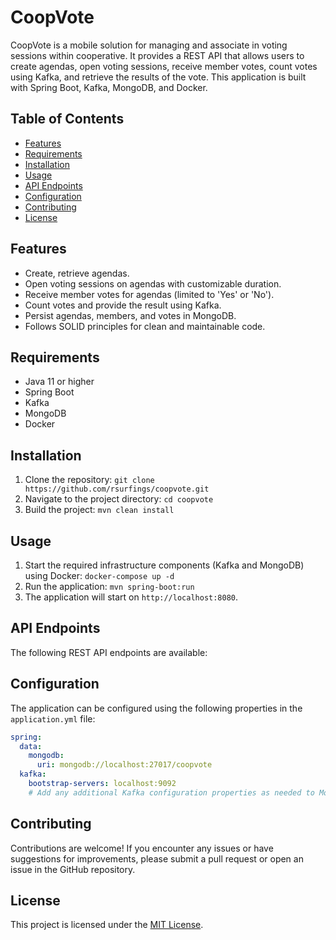 # CoopVote

CoopVote is a mobile solution for managing and associate in voting sessions within cooperative. It provides a REST API that allows users to create agendas, open voting sessions, receive member votes, count votes using Kafka, and retrieve the results of the vote. This application is built with Spring Boot, Kafka, MongoDB, and Docker.

## Table of Contents

- [Features](#features)
- [Requirements](#requirements)
- [Installation](#installation)
- [Usage](#usage)
- [API Endpoints](#api-endpoints)
- [Configuration](#configuration)
- [Contributing](#contributing)
- [License](#license)

## Features

- Create, retrieve agendas.
- Open voting sessions on agendas with customizable duration.
- Receive member votes for agendas (limited to 'Yes' or 'No').
- Count votes and provide the result using Kafka.
- Persist agendas, members, and votes in MongoDB.
- Follows SOLID principles for clean and maintainable code.

## Requirements

- Java 11 or higher
- Spring Boot
- Kafka
- MongoDB
- Docker

## Installation

1. Clone the repository: `git clone https://github.com/rsurfings/coopvote.git`
2. Navigate to the project directory: `cd coopvote`
3. Build the project: `mvn clean install`

## Usage

1. Start the required infrastructure components (Kafka and MongoDB) using Docker: `docker-compose up -d`
2. Run the application: `mvn spring-boot:run`
3. The application will start on `http://localhost:8080`.

## API Endpoints

The following REST API endpoints are available:

## Configuration

The application can be configured using the following properties in the `application.yml` file:

```yaml
spring:
  data:
    mongodb:
      uri: mongodb://localhost:27017/coopvote
  kafka:
    bootstrap-servers: localhost:9092
    # Add any additional Kafka configuration properties as needed to Modify the properties in the application.yml file to match your environment and configuration requirements.
```

## Contributing

Contributions are welcome! If you encounter any issues or have suggestions for improvements, please submit a pull request or open an issue in the GitHub repository.

## License

This project is licensed under the [MIT License](LICENSE).
